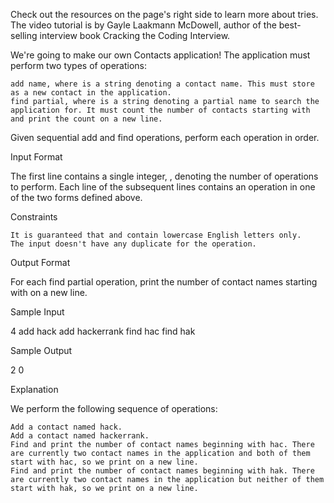 Check out the resources on the page's right side to learn more about tries. The video tutorial is by Gayle Laakmann McDowell, author of the best-selling interview book Cracking the Coding Interview.

We're going to make our own Contacts application! The application must perform two types of operations:

    add name, where is a string denoting a contact name. This must store as a new contact in the application.
    find partial, where is a string denoting a partial name to search the application for. It must count the number of contacts starting with and print the count on a new line.

Given sequential add and find operations, perform each operation in order.

Input Format

The first line contains a single integer, , denoting the number of operations to perform.
Each line of the subsequent lines contains an operation in one of the two forms defined above.

Constraints

    It is guaranteed that and contain lowercase English letters only.
    The input doesn't have any duplicate for the operation.

Output Format

For each find partial operation, print the number of contact names starting with on a new line.

Sample Input

4
add hack
add hackerrank
find hac
find hak

Sample Output

2
0

Explanation

We perform the following sequence of operations:

    Add a contact named hack.
    Add a contact named hackerrank.
    Find and print the number of contact names beginning with hac. There are currently two contact names in the application and both of them start with hac, so we print on a new line.
    Find and print the number of contact names beginning with hak. There are currently two contact names in the application but neither of them start with hak, so we print on a new line.
